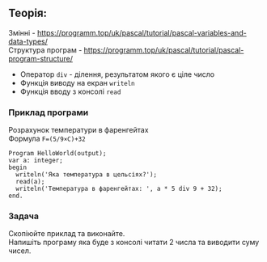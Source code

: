 ## Теорія:

Змінні - https://programm.top/uk/pascal/tutorial/pascal-variables-and-data-types/   
Структура програм - https://programm.top/uk/pascal/tutorial/pascal-program-structure/

- Оператор `div` - ділення, результатом якого є ціле число 
- Функція виводу на екран `writeln`
- Функція вводу з консолі `read` 

### Приклад програми
Розрахунок температури в фаренгейтах  
Формула `F=(5/9×C)+32`  

    Program HelloWorld(output);
    var a: integer;
    begin
      writeln('Яка температура в цельсіях?');
      read(a);
      writeln('Температура в фаренгейтах: ', a * 5 div 9 + 32);
    end.

### Задача
Скопіюйте приклад та виконайте.  
Напишіть програму яка буде з консолі читати 2 числа та виводити суму чисел.    


